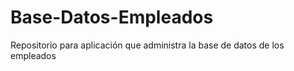 # Base-Datos-Empleados
Repositorio para aplicación que administra la base de datos de los empleados
